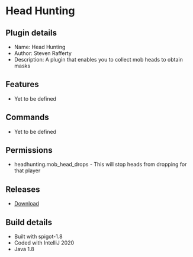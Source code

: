 # Head Hunting

## Plugin details
* Name: Head Hunting
* Author: Steven Rafferty
* Description: A plugin that enables you to collect mob heads to obtain masks

## Features
* Yet to be defined

## Commands
* Yet to be defined

## Permissions
* headhunting.mob_head_drops - This will stop heads from dropping for that player

## Releases
* [Download](https://github.com/StevenRafferty/HeadHunting/releases)

## Build details
* Built with spigot-1.8
* Coded with IntelliJ 2020
* Java 1.8